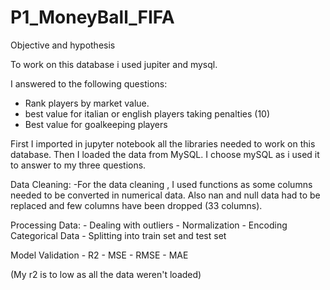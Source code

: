 # P1_MoneyBall_FIFA
Objective and hypothesis

To work on this database i used jupiter and mysql.

I answered to the following questions:
 - Rank players by market value.
 - best value for italian or english players taking penalties (10)
 - Best value for goalkeeping players


First I imported in jupyter notebook all the libraries needed to work on this database.
Then I loaded the data from MySQL. I choose mySQL as i used it to answer to my three questions.
 
 Data Cleaning:
  -For the data cleaning , I used functions as some columns needed to be converted in numerical data. 
  Also nan and null data had to be replaced and few columns have been dropped (33 columns).

Processing Data:
    - Dealing with outliers
    - Normalization
    - Encoding Categorical Data
    - Splitting into train set and test set

Model Validation
    - R2
    - MSE
    - RMSE
    - MAE

(My r2 is to low as all the data weren't loaded)